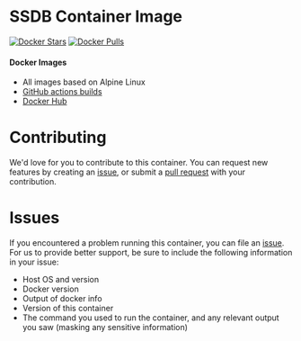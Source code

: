 # SSDB Container Image

[![Docker Stars](https://img.shields.io/docker/stars/opcycle/ssdb.svg?style=flat-square)](https://hub.docker.com/r/opcycle/ssdb) 
[![Docker Pulls](https://img.shields.io/docker/pulls/opcycle/ssdb.svg?style=flat-square)](https://hub.docker.com/r/opcycle/ssdb)

#### Docker Images

- All images based on Alpine Linux
- [GitHub actions builds](https://github.com/opcycle/ssdb/actions) 
- [Docker Hub](https://hub.docker.com/r/opcycle/ssdb)

# Contributing
We'd love for you to contribute to this container. You can request new features by creating an [issue](https://github.com/opcycle/docker-ssdb/issues), or submit a [pull request](https://github.com/opcycle/docker-ssdb/pulls) with your contribution.

# Issues
If you encountered a problem running this container, you can file an [issue](https://github.com/opcycle/docker-ssdb/issues). For us to provide better support, be sure to include the following information in your issue:

- Host OS and version
- Docker version
- Output of docker info
- Version of this container
- The command you used to run the container, and any relevant output you saw (masking any sensitive information)
